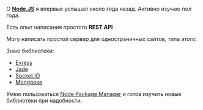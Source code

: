 О [**Node.JS**][node] я впервые услышал около года назад.
Активно изучаю пол года.

Есть опыт написания простого **REST API**

Могу написать простой сервер для одностраничных сайтов, типа этого.

Знаю библиотеки:

* [Exress][ejs]
* [Jade][jade]
* [Socket.IO][sio]
* [Mongoose][mongoose]

Умею пользоваться [Node Package Manager][npm] и готов изучить новые библиотеки при надобности.


[node]: <http://nodejs.org> "Node JS"
[ejs]: <http://expressjs.com/> "Express JS"
[jade]: <http://jade-lang.com/> "Шаблонизатор Jade"
[sio]: <http://socket.io> "Socket.IO"
[mongoose]: <http://mongoosejs.com/> "Mongoose JS"
[npm]: <https://npmjs.org/> "Node Package Manager"
